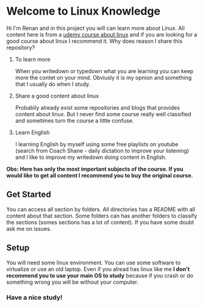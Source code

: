 # Welcome to Linux Knowledge

Hi I'm Renan and in this project you will can learn more about Linux. All content here is from a [udemy course about linux](https://www.udemy.com/course/curso-online-certificacao-linux-lpic1-comptia/) and if you are looking for a good course about linux I recommend it. Why does reason I share this repository?

 1. To learn more

    When you writedown or typedown what you are learning you can keep more the contet on your mind. Obviusly it is my opnion and something that I usually do when I study.

 2. Share a good content about linux

    Probabily already exist some repositories and blogs that provides content about linux. But I never find some course really well classified and sometimes turn the course a little confuse. 

 3. Learn English

    I learning English by myself using some free playlists on youtube (search from Coach Shane - daily dictation to improve your listening) and I like to improve my writedown doing content in English.

**Obs: Here has only the most important subjects of the course. If you would like to get all content I recommend you to buy the original course.**

## Get Started

You can access all section by folders. All directories has a README with all content about that section. Some folders can has another folders to classify the sections (somes sections has a lot of content). If you have some doubt ask me on issues.

## Setup 

You will need some linux environment. You can use some software to virtualize or use an old laptop. Even if you alread has linux like me **I don't recommend you to use your main OS to study** because if you crash or do something wrong you will be without your computer.


### Have a nice study!